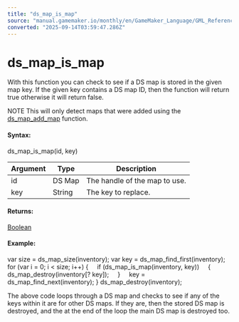```yaml
---
title: "ds_map_is_map"
source: "manual.gamemaker.io/monthly/en/GameMaker_Language/GML_Reference/Data_Structures/DS_Maps/ds_map_is_map.htm"
converted: "2025-09-14T03:59:47.286Z"
---
```


# ds\_map\_is\_map

With this function you can check to see if a DS map is stored in the given map key. If the given key contains a DS map ID, then the function will return true otherwise it will return false.

NOTE This will only detect maps that were added using the [ds\_map\_add\_map](ds_map_add_map.md) function.

#### Syntax:

ds\_map\_is\_map(id, key)

| Argument | Type | Description |
| --- | --- | --- |
| id | DS Map | The handle of the map to use. |
| key | String | The key to replace. |

#### Returns:

[Boolean](../../../../../../../GameMaker_Language/GML_Overview/Data_Types.md)

#### Example:

var size = ds\_map\_size(inventory);
var key = ds\_map\_find\_first(inventory);
for (var i = 0; i < size; i++)
{
    if (ds\_map\_is\_map(inventory, key))
    {
        ds\_map\_destroy(inventory\[? key\]);
    }
    key = ds\_map\_find\_next(inventory);
}
ds\_map\_destroy(inventory);

The above code loops through a DS map and checks to see if any of the keys within it are for other DS maps. If they are, then the stored DS map is destroyed, and the at the end of the loop the main DS map is destroyed too.